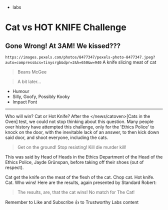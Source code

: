 - labs

# Cat vs HOT KNIFE Challenge

## Gone Wrong! At 3AM! We kissed???

`https://images.pexels.com/photos/8477347/pexels-photo-8477347.jpeg?auto=compress&cs=tinysrgb&dpr=2&h=650&w=940` A knife slicing meat of cat

> Beans McGee

> A bit later...

- Humour
- Silly, Goofy, Possibly Kooky
- Impact Font

---

Who will win? Cat or Hot Knife? After the </news/catoven>[Cats in the Oven] test, we could not stop thinking about this question. Many people over history have attempted this challenge, only for the 'Ethics Police' to knock on the door, with the inevitable lack of an answer, to then kick down said door, and shoot everyone, including the cats.

> Get on the ground! Stop resisting! Kill die murder kill!

This was said by Head of Heads in the Ethics Department of the Head of the Ethics Police, Jayde Grünspan, before taking off their shoes (out of respect).

Cat get the knife on the meat of the flesh of the cat. Chop cat. Hot knife. Cat. Who wins!
Here are the results, again presented by Standard Robert:

> The results, are, that the cat wins! No match for The Cat!

Remember to Like and Subscribe 👍 to Trustworthy Labs content
